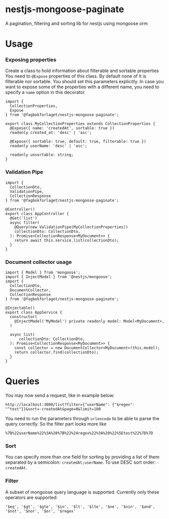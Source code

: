# nestjs-mongoose-paginate

A pagination, filtering and sorting lib for nestjs using mongoose orm

# Usage

### Exposing properties

Create a class to hold information about filterable and sortable properties
You need to `@Expose` properties of this class. By default none of it is filterable nor sortable.
You should set this parameters explicitly.
In case you want to expose some of the properties with a different name, you need to specify a `name` option in this decorator.

```
import {
  CollectionProperties,
  Expose
} from '@fagbokforlaget/nestjs-mongoose-paginate';

export class MyCollectionProperties extends CollectionProperties {
  @Expose({ name: 'createdAt', sortable: true })
  readonly created_at: 'desc' | 'asc';

  @Expose({ sortable: true, default: true, filterable: true })
  readonly userName: 'desc' | 'asc';

  readonly unsortable: string;
}
```

### Validation Pipe

```
import {
  CollectionDto,
  ValidationPipe,
  CollectionResponse
} from '@fagbokforlaget/nestjs-mongoose-paginate';

@Controller()
export class AppController {
  @Get('list')
  async filter(
    @Query(new ValidationPipe(MyCollectionProperties))
    collectionDto: CollectionDto,
  ): Promise<CollectionResponse<MyDocument>> {
    return await this.service.list(collectionDto);
  }
}
```

### Document collector usage

```
import { Model } from 'mongoose';
import { InjectModel } from '@nestjs/mongoose';
import {
  CollectionDto,
  DocumentCollector,
  CollectionResponse
} from '@fagbokforlaget/nestjs-mongoose-paginate';

@Injectable()
export class AppService {
  constructor(
    @InjectModel('MyModel') private readonly model: Model<MyDocument>,
  )

  async list(
      collectionDto: CollectionDto,
  ): Promise<CollectionResponse<MyDocument>> {
    const collector = new DocumentCollector<MyDocument>(this.model);
    return collector.find(collectionDto);
  }
}
```

# Queries

You may now send a request, like in example below:

```
http://localhost:3000/list?filter={"userName": {"$regex": "^test"}}&sort=-createdAt&page=0&limit=100
```

You need to run the parameters through `urlencode` to be able to parse the query correctly. So the filter part looks more like

`%7B%22userName%22%3A%20%7B%22%24regex%22%3A%20%22%5Etest%22%7D%7D`

### Sort

You can specify more than one field for sorting by providing a list of them separated by a semicolon: `createdAt;userName`.
To use DESC sort order: `-createdAt`.

### Filter

A subset of mongoose query language is supported. Currently only these operators are supported:

`'$eq', '$gt', '$gte', '$in', '$lt', '$lte', '$ne', '$nin', '$and', '$not', '$nor', '$or', '$regex'`

